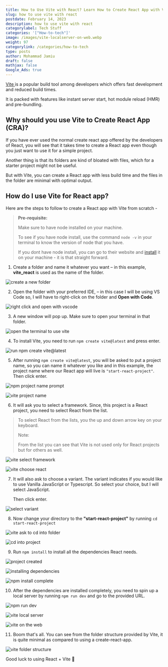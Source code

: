 ```yaml
---
title: How to Use Vite with React? Learn How to Create React App with Vite
slug: how to use vite with react
postdate: February 14, 2023
description: how to use vite with react
categorylabel: Tech Stuff
categories: '["How-to-tech"]'
image: /images/vite-localserver-on-web.webp
weight: 97
categorylink: /categories/how-to-tech
type: posts
author: Mohammad Jamiu
draft: false
mathjax: false
Google_Ads: true
---
```


[Vite ](https://vitejs.dev/)is a popular build tool among developers which offers fast development and reduced build times.

It is packed with features like instant server start, hot module reload (HMR) and pre-bundling.

## Why should you use Vite to Create React App (CRA)?

If you have ever used the normal create react app offered by the developers of React, you will see that it takes time to create a React app even though you just want to use it for a simple project.

Another thing is that its folders are kind of bloated with files, which for a starter project might not be useful.

But with Vite, you can create a React app with less build time and the files in the folder are minimal with optimal output.

## How do I use Vite for React app?

Here are the steps to follow to create a React app with Vite from scratch -

> **Pre-requisite:**
>
> Make sure to have node installed on your machine.
>
> To see if you have node install, use the command `node -v` in your terminal to know the version of node that you have.
>
> If you dont have node install, you can go to their website and [install](https://nodejs.org/en/) it on your machine - it is that straight forward.

1. Create a folder and name it whatever you want – in this example, **vite_react** is used as the name of the folder.

![create a new folder](/images/create-new-folder-vite-react.webp "create a new folder")

2. Open the folder with your preferred IDE, – in this case I will be using VS Code so, I will have to right-click on the folder and **Open with Code**.

![right click and open with vscode](/images/right-click-open-with-vscode.webp "right click and open with vscode")

3. A new window will pop up. Make sure to open your terminal in that folder.

![open the terminal to use vite](/images/open-the-terminal-vite-react.webp "open the terminal to use vite")

4. To install Vite, you need to run `npm create vite@latest` and press enter.

![run npm create vite@latest](/images/run-npm-create-vite-latest.webp "run npm create vite@latest")

5. After running `npm create vite@latest`, you will be asked to put a project name, so you can name it whatever you like and in this example, the project name where our React app will live is `"start-react-project"`. Then click enter.

![npm project name prompt](/images/vite-project-name.webp "npm project name prompt")

![vite project name](/images/vite-project-name-start-react-project.webp "vite project name")

6. It will ask you to select a framework. Since, this project is a React project, you need to select React from the list.

> To select React from the lists, you the up and down arrow key on your keyboard.
>
> Note:
>
> From the list you can see that Vite is not used only for React projects but for others as well.

![vite select framework](/images/vite-select-framework.webp "vite select framework")

![vite choose react](/images/vite-choose-react.webp "vite choose react")

7. It will also ask to choose a variant. The variant indicates if you would like to use Vanilla JavaScript or Typescript. So select your choice, but I will select JavaScript.

   Then click enter.

![select variant](/images/vite-select-variant.webp "select variant")

8. Now change your directory to the **"start-react-project"** by running `cd start-react-project`

![vite ask to cd into folder](/images/vite-cd-to-project.webp "vite ask to cd into folder")

![cd into project](/images/cd-start-react-project-vite.webp "cd into project")

9. Run `npm install` to install all the dependencies React needs.

![project created](/images/vite-npm-install.webp "project created")

![installing dependencies](/images/vite-installing-dependencies.webp "installing dependencies")

![npm install complete](/images/npm-install-complete.webp "npm install complete")

10. After the dependencies are installed completely, you need to spin up a local server by running `npm run dev` and go to the provided URL.

![npm run dev](/images/vite-npm-run-dev.webp "npm run dev")

![vite local server](/images/vite-local-server.webp "vite local server")

![vite on the web](/images/vite-localserver-on-web.webp "vite on the web")

11. Boom that's all. You can see from the folder structure provided by Vite, it is quite minimal as compared to using a create-react-app.

![vite folder structure](/images/vite-react-src-folder.webp "vite folder structure")

Good luck to using React + Vite :tada:
